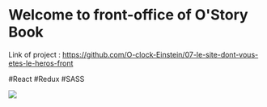 # Welcome to front-office of O'Story Book

Link of project :
https://github.com/O-clock-Einstein/07-le-site-dont-vous-etes-le-heros-front

#React #Redux #SASS

![](https://i.ibb.co/jGrBWB3/maquette-mobile-first.png)
